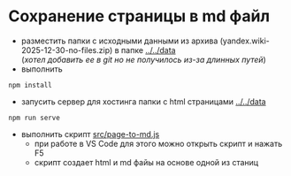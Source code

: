 # Сохранение страницы в md файл
- разместить папки с исходными данными из архива (yandex.wiki-2025-12-30-no-files.zip) в папке [../../data](../../data)\
 (*хотел добавить ее в git но не получилось из-за длинных путей*)
- выполнить 
```
npm install 
```
- запусить сервер для хостинга папки с html страницами [../../data](../../data)
```
npm run serve
```
- выполнить скрипт [src/page-to-md.js](./src/page-to-md.ts)
    - при работе в VS Code для этого можно открыть скрипт и нажать F5
    - скрипт создает html и md файы на основе одной из станиц